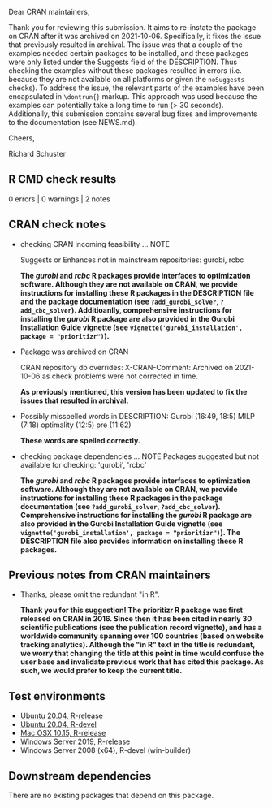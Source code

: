Dear CRAN maintainers,

Thank you for reviewing this submission. It aims to re-instate the package on CRAN after it was archived on 2021-10-06. Specifically, it fixes the issue that previously resulted in archival. The issue was that a couple of the examples needed certain packages to be installed, and these packages were only listed under the Suggests field of the DESCRIPTION. Thus checking the examples without these packages resulted in errors (i.e. because they are not available on all platforms or given the `noSuggests` checks). To address the issue, the relevant parts of the examples have been encapsulated in `\dontrun{}` markup. This approach was used because the examples can potentially take a long time to run (> 30 seconds). Additionally, this submission contains several bug fixes and improvements to the documentation (see NEWS.md).

Cheers,

Richard Schuster

## R CMD check results

0 errors | 0 warnings | 2 notes

## CRAN check notes

* checking CRAN incoming feasibility ... NOTE

  Suggests or Enhances not in mainstream repositories:
    gurobi, rcbc

  **The _gurobi_ and _rcbc_ R packages provide interfaces to optimization software. Although they are not available on CRAN, we provide instructions for installing these R packages in the DESCRIPTION file and the package documentation (see `?add_gurobi_solver`, `?add_cbc_solver`). Additioanlly, comprehensive instructions for installing the _gurobi_ R package are also provided in the Gurobi Installation Guide vignette (see `vignette('gurobi_installation', package = "prioritizr")`).**

* Package was archived on CRAN

  CRAN repository db overrides:
  X-CRAN-Comment: Archived on 2021-10-06 as check problems were not
    corrected in time.

  **As previously mentioned, this version has been updated to fix the issues that resulted in archival.**

* Possibly misspelled words in DESCRIPTION:
  Gurobi (16:49, 18:5)
  MILP (7:18)
  optimality (12:5)
  pre (11:62)

  **These words are spelled correctly.**

* checking package dependencies ... NOTE
  Packages suggested but not available for checking: 'gurobi', 'rcbc'

  **The _gurobi_ and _rcbc_ R packages provide interfaces to optimization software. Although they are not available on CRAN, we provide instructions for installing these R packages in the package documentation (see `?add_gurobi_solver`, `?add_cbc_solver`). Comprehensive instructions for installing the _gurobi_ R package are also provided in the Gurobi Installation Guide vignette (see `vignette('gurobi_installation', package = "prioritizr")`). The DESCRIPTION file also provides information on installing these R packages.**

## Previous notes from CRAN maintainers

* Thanks, please omit the redundant "in R".

  **Thank you for this suggestion! The prioritizr R package was first released on CRAN in 2016. Since then it has been cited in nearly 30 scientific publications (see the publication record vignette), and has a worldwide community spanning over 100 countries (based on website tracking analytics). Although the "in R" text in the title is redundant, we worry that changing the title at this point in time would confuse the user base and invalidate previous work that has cited this package. As such, we would prefer to keep the current title.**

## Test environments

* [Ubuntu 20.04, R-release](https://github.com/prioritizr/prioritizr/actions?query=workflow%3AUbuntu)
* [Ubuntu 20.04, R-devel](https://github.com/prioritizr/prioritizr/actions?query=workflow%3AUbuntu)
* [Mac OSX 10.15, R-release](https://github.com/prioritizr/prioritizr/actions?query=workflow%3A%22Mac+OSX%22)
* [Windows Server 2019, R-release](https://github.com/prioritizr/prioritizr/actions?query=workflow%3AWindows)
* Windows Server 2008 (x64), R-devel (win-builder)

## Downstream dependencies

There are no existing packages that depend on this package.
